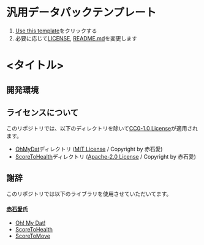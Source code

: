 # 汎用データパックテンプレート
1. [Use this template](https://github.com/ChenCMD/Datapack-Template/generate)をクリックする
2. 必要に応じて[LICENSE](LICENSE), [README.md](README.md)を変更します


# \<タイトル\>
<!-- [![discord](https://img.shields.io/discord/serverID?logo=discord&label=discord)](https://discord.gg/inviteUrl) -->
<!-- [![activity](https://img.shields.io/github/commit-activity/m/<UserName>/<Repository>?label=commit&logo=github)](https://github.com/<UserName>/<Repository>/commits/master) -->
<!-- [![workflow](https://img.shields.io/github/workflow/status/<UserName>/<Repository>/lint-datapack/master?label=linter)](https://github.com/<UserName>/<Repository>/actions?query=workflow%3Alint-datapack) -->
<!-- [![Gitmoji](https://img.shields.io/badge/gitmoji-%20😜%20😍-FFDD67.svg)](https://gitmoji.carloscuesta.me/) -->

## 開発環境
<!-- * [Visual Studio Code](https://azure.microsoft.com/ja-jp/products/visual-studio-code/) -->
<!-- * [Data-pack Helper Plus](https://github.com/SPGoding/datapack-language-server) -->
<!-- * [MC Datapack Utility](https://github.com/ChenCMD/MC-Datapack-Utility) -->
<!-- * [Gitmoji](https://marketplace.visualstudio.com/items?itemName=Vtrois.gitmoji-vscode) -->

## ライセンスについて
このリポジトリでは、以下のディレクトリを除いて[CC0-1.0 License](LICENSE)が適用されます。
* [OhMyDat](OhMyDat)ディレクトリ ([MIT License](OhMyDat/LICENSE) / Copyright by 赤石愛)
* [ScoreToHealth](ScoreToHealth)ディレクトリ ([Apache-2.0 License](ScoreToHealth/LICENSE) / Copyright by 赤石愛)

## 謝辞
このリポジトリでは以下のライブラリを使用させていただいてます。

#### [赤石愛](https://twitter.com/AiAkaishi)氏
* [Oh! My Dat!](https://github.com/Ai-Akaishi/OhMyDat)
* [ScoreToHealth](https://github.com/Ai-Akaishi/ScoreToHealth)
* [ScoreToMove](https://github.com/Ai-Akaishi/ScoreToMove)